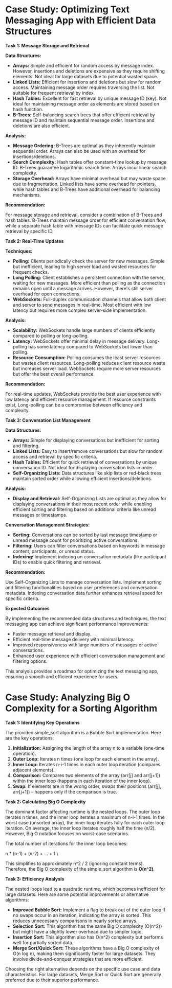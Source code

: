 # Case Study: Optimizing Text Messaging App with Efficient Data Structures

**Task 1: Message Storage and Retrieval**

**Data Structures:**



* **Arrays:** Simple and efficient for random access by message index. However, insertions and deletions are expensive as they require shifting elements. Not ideal for large datasets due to potential wasted space.
* **Linked Lists:** Efficient for insertions and deletions but slow for random access. Maintaining message order requires traversing the list. Not suitable for frequent retrieval by index.
* **Hash Tables:** Excellent for fast retrieval by unique message ID (key). Not ideal for maintaining message order as elements are stored based on hash function.
* **B-Trees:** Self-balancing search trees that offer efficient retrieval by message ID and maintain sequential message order. Insertions and deletions are also efficient.

**Analysis:**



* **Message Ordering:** B-Trees are optimal as they inherently maintain sequential order. Arrays can also be used with an overhead for insertions/deletions.
* **Search Complexity:** Hash tables offer constant-time lookup by message ID. B-Trees guarantee logarithmic search time. Arrays incur linear search complexity.
* **Storage Overhead:** Arrays have minimal overhead but may waste space due to fragmentation. Linked lists have some overhead for pointers, while hash tables and B-Trees have additional overhead for balancing mechanisms.

**Recommendation:**

For message storage and retrieval, consider a combination of B-Trees and hash tables. B-Trees maintain message order for efficient conversation flow, while a separate hash table with message IDs can facilitate quick message retrieval by specific ID.

**Task 2: Real-Time Updates**

**Techniques:**



* **Polling:** Clients periodically check the server for new messages. Simple but inefficient, leading to high server load and wasted resources for frequent checks.
* **Long Polling:** Client establishes a persistent connection with the server, waiting for new messages. More efficient than polling as the connection remains open until a message arrives. However, there's still server overhead for open connections.
* **WebSockets:** Full-duplex communication channels that allow both client and server to send messages in real-time. Most efficient with low latency but requires more complex server-side implementation.

**Analysis:**



* **Scalability:** WebSockets handle large numbers of clients efficiently compared to polling or long-polling.
* **Latency:** WebSockets offer minimal delay in message delivery. Long-polling has some latency compared to WebSockets but lower than polling.
* **Resource Consumption:** Polling consumes the least server resources but wastes client resources. Long-polling reduces client resource waste but increases server load. WebSockets require more server resources but offer the best overall performance.

**Recommendation:**

For real-time updates, WebSockets provide the best user experience with low latency and efficient resource management. If resource constraints exist, Long-polling can be a compromise between efficiency and complexity.

**Task 3: Conversation List Management**

**Data Structures:**



* **Arrays:** Simple for displaying conversations but inefficient for sorting and filtering.
* **Linked Lists:** Easy to insert/remove conversations but slow for random access and retrieval by specific criteria.
* **Hash Tables:** Efficient for quick retrieval of conversations by unique conversation ID. Not ideal for displaying conversation lists in order.
* **Self-Organizing Lists:** Data structures like skip lists or red-black trees maintain sorted order while allowing efficient insertions/deletions.

**Analysis:**



* **Display and Retrieval:** Self-Organizing Lists are optimal as they allow for displaying conversations in their most recent order while enabling efficient sorting and filtering based on additional criteria like unread messages or timestamps.

**Conversation Management Strategies:**



* **Sorting:** Conversations can be sorted by last message timestamp or unread message count for prioritizing active conversations.
* **Filtering:** Users can filter conversations based on keywords in message content, participants, or unread status.
* **Indexing:** Implement indexing on conversation metadata (like participant IDs) to enable quick filtering and retrieval.

**Recommendation:**

Use Self-Organizing Lists to manage conversation lists. Implement sorting and filtering functionalities based on user preferences and conversation metadata. Indexing conversation data further enhances retrieval speed for specific criteria.

**Expected Outcomes**

By implementing the recommended data structures and techniques, the text messaging app can achieve significant performance improvements:



* Faster message retrieval and display.
* Efficient real-time message delivery with minimal latency.
* Improved responsiveness with large numbers of messages or active conversations.
* Enhanced user experience with efficient conversation management and filtering options.

This analysis provides a roadmap for optimizing the text messaging app, ensuring a smooth and efficient experience for users.


# Case Study: Analyzing Big O Complexity for a Sorting Algorithm

**Task 1: Identifying Key Operations**

The provided simple_sort algorithm is a Bubble Sort implementation. Here are the key operations:



1. **Initialization:** Assigning the length of the array n to a variable (one-time operation).
2. **Outer Loop:** Iterates n times (one loop for each element in the array).
3. **Inner Loop:** Iterates n-i-1 times in each outer loop iteration (compares adjacent elements).
4. **Comparison:** Compares two elements of the array (arr[j] and arr[j+1]) within the inner loop (happens in each iteration of the inner loop).
5. **Swap:** If elements are in the wrong order, swaps their positions (arr[j], arr[j+1]) – happens only if the comparison is true.

**Task 2: Calculating Big O Complexity**

The dominant factor affecting runtime is the nested loops. The outer loop iterates n times, and the inner loop iterates a maximum of n-i-1 times. In the worst case (unsorted array), the inner loop iterates fully for each outer loop iteration. On average, the inner loop iterates roughly half the time (n/2). However, Big O notation focuses on worst-case scenarios.

The total number of iterations for the inner loop becomes:

n * (n-1) + (n-2) + ... + 1 \


This simplifies to approximately n^2 / 2 (ignoring constant terms). Therefore, the Big O complexity of the simple_sort algorithm is **O(n^2)**.

**Task 3: Efficiency Analysis**

The nested loops lead to a quadratic runtime, which becomes inefficient for large datasets. Here are some potential improvements or alternative algorithms:



* **Improved Bubble Sort:** Implement a flag to break out of the outer loop if no swaps occur in an iteration, indicating the array is sorted. This reduces unnecessary comparisons in nearly sorted arrays.
* **Selection Sort:** This algorithm has the same Big O complexity (O(n^2)) but might have a slightly lower overhead due to simpler logic.
* **Insertion Sort:** This algorithm also has O(n^2) complexity but performs well for partially sorted data.
* **Merge Sort/Quick Sort:** These algorithms have a Big O complexity of O(n log n), making them significantly faster for large datasets. They involve divide-and-conquer strategies that are more efficient.

Choosing the right alternative depends on the specific use case and data characteristics. For large datasets, Merge Sort or Quick Sort are generally preferred due to their superior performance.
